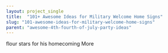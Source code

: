 ```yaml
---
layout: project_single
title:  "101+ Awesome Ideas for Military Welcome Home Signs"
slug: "101-awesome-ideas-for-military-welcome-home-signs"
parent: "awesome-4th-fourth-of-july-party-ideas"
---
```

flour stars for his homecoming                                                                                                                                                      More